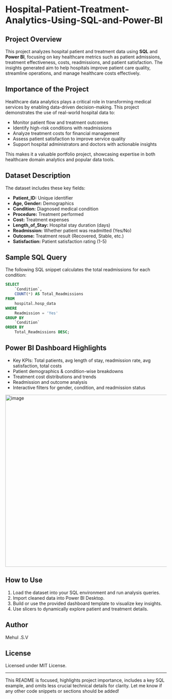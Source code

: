 # Hospital-Patient-Treatment-Analytics-Using-SQL-and-Power-BI

## Project Overview

This project analyzes hospital patient and treatment data using **SQL** and **Power BI**, focusing on key healthcare metrics such as patient admissions, treatment effectiveness, costs, readmissions, and patient satisfaction. The insights generated aim to help hospitals improve patient care quality, streamline operations, and manage healthcare costs effectively.

## Importance of the Project

Healthcare data analytics plays a critical role in transforming medical services by enabling data-driven decision-making. This project demonstrates the use of real-world hospital data to:

- Monitor patient flow and treatment outcomes
- Identify high-risk conditions with readmissions
- Analyze treatment costs for financial management
- Assess patient satisfaction to improve service quality
- Support hospital administrators and doctors with actionable insights

This makes it a valuable portfolio project, showcasing expertise in both healthcare domain analytics and popular data tools.

## Dataset Description

The dataset includes these key fields:

- **Patient_ID:** Unique identifier
- **Age, Gender:** Demographics
- **Condition:** Diagnosed medical condition
- **Procedure:** Treatment performed
- **Cost:** Treatment expenses
- **Length_of_Stay:** Hospital stay duration (days)
- **Readmission:** Whether patient was readmitted (Yes/No)
- **Outcome:** Treatment result (Recovered, Stable, etc.)
- **Satisfaction:** Patient satisfaction rating (1-5)

## Sample SQL Query

The following SQL snippet calculates the total readmissions for each condition:

```sql
SELECT 
    `Condition`, 
    COUNT(*) AS Total_Readmissions
FROM 
    hospital.hosp_data
WHERE 
    Readmission = 'Yes'
GROUP BY 
    `Condition`
ORDER BY 
    Total_Readmissions DESC;
```

## Power BI Dashboard Highlights

- Key KPIs: Total patients, avg length of stay, readmission rate, avg satisfaction, total costs
- Patient demographics & condition-wise breakdowns
- Treatment cost distributions and trends
- Readmission and outcome analysis
- Interactive filters for gender, condition, and readmission status

<img width="959" height="538" alt="image" src="https://github.com/user-attachments/assets/5cbc50db-998e-440b-b107-452d42fbc028" />

## How to Use

1. Load the dataset into your SQL environment and run analysis queries.
2. Import cleaned data into Power BI Desktop.
3. Build or use the provided dashboard template to visualize key insights.
4. Use slicers to dynamically explore patient and treatment details.

## Author

Mehul .S.V

## License

Licensed under MIT License.

***

This README is focused, highlights project importance, includes a key SQL example, and omits less crucial technical details for clarity. Let me know if any other code snippets or sections should be added!
